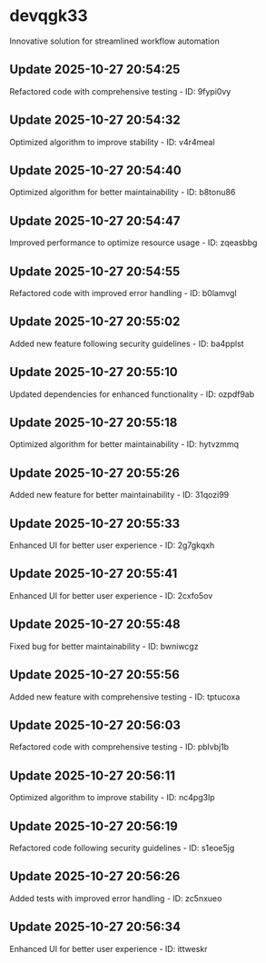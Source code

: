 # devqgk33
Innovative solution for streamlined workflow automation

## Update 2025-10-27 20:54:25
Refactored code with comprehensive testing - ID: 9fypi0vy


## Update 2025-10-27 20:54:32
Optimized algorithm to improve stability - ID: v4r4meal


## Update 2025-10-27 20:54:40
Optimized algorithm for better maintainability - ID: b8tonu86


## Update 2025-10-27 20:54:47
Improved performance to optimize resource usage - ID: zqeasbbg


## Update 2025-10-27 20:54:55
Refactored code with improved error handling - ID: b0lamvgl


## Update 2025-10-27 20:55:02
Added new feature following security guidelines - ID: ba4pplst


## Update 2025-10-27 20:55:10
Updated dependencies for enhanced functionality - ID: ozpdf9ab


## Update 2025-10-27 20:55:18
Optimized algorithm for better maintainability - ID: hytvzmmq


## Update 2025-10-27 20:55:26
Added new feature for better maintainability - ID: 31qozi99


## Update 2025-10-27 20:55:33
Enhanced UI for better user experience - ID: 2g7gkqxh


## Update 2025-10-27 20:55:41
Enhanced UI for better user experience - ID: 2cxfo5ov


## Update 2025-10-27 20:55:48
Fixed bug for better maintainability - ID: bwniwcgz


## Update 2025-10-27 20:55:56
Added new feature with comprehensive testing - ID: tptucoxa


## Update 2025-10-27 20:56:03
Refactored code with comprehensive testing - ID: pblvbj1b


## Update 2025-10-27 20:56:11
Optimized algorithm to improve stability - ID: nc4pg3lp


## Update 2025-10-27 20:56:19
Refactored code following security guidelines - ID: s1eoe5jg


## Update 2025-10-27 20:56:26
Added tests with improved error handling - ID: zc5nxueo


## Update 2025-10-27 20:56:34
Enhanced UI for better user experience - ID: ittweskr

